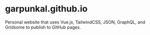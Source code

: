 # garpunkal.github.io

Personal website that uses Vue.js, TailwindCSS, JSON, GraphQL, and Gridsome to publish to GitHub pages.
